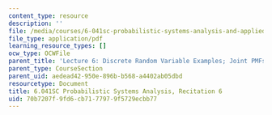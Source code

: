 ```yaml
---
content_type: resource
description: ''
file: /media/courses/6-041sc-probabilistic-systems-analysis-and-applied-probability-fall-2013/70b7207f9fd6cb7177979f5729ecbb77_MIT6_041SCF13_rec06.pdf
file_type: application/pdf
learning_resource_types: []
ocw_type: OCWFile
parent_title: 'Lecture 6: Discrete Random Variable Examples; Joint PMFs'
parent_type: CourseSection
parent_uid: aedead42-950e-896b-b568-a4402ab05dbd
resourcetype: Document
title: 6.041SC Probabilistic Systems Analysis, Recitation 6
uid: 70b7207f-9fd6-cb71-7797-9f5729ecbb77
---
```

